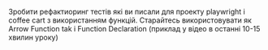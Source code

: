 Зробити рефактиоринг тестів які ви писали для проекту playwright  і coffee cart з використанням функцій. Старайтесь використовувати як Arrow Function tak i Function Declaration (приклад у відео в останні 10-15 хвилин уроку) 